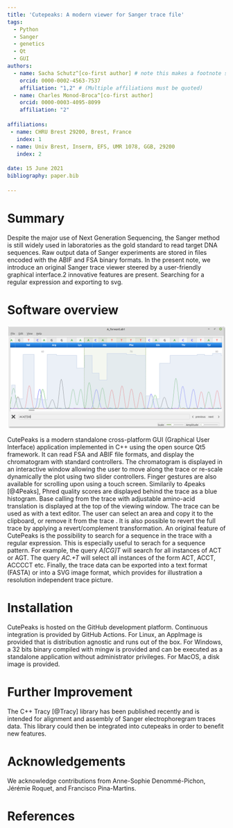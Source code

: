 ```yaml
---
title: 'Cutepeaks: A modern viewer for Sanger trace file'
tags:
  - Python
  - Sanger
  - genetics
  - Qt
  - GUI
authors:
  - name: Sacha Schutz^[co-first author] # note this makes a footnote saying 'co-first author'
    orcid: 0000-0002-4563-7537
    affiliation: "1,2" # (Multiple affiliations must be quoted)
  - name: Charles Monod-Broca^[co-first author]
    orcid: 0000-0003-4095-8099
    affiliation: "2"

affiliations:
 - name: CHRU Brest 29200, Brest, France
   index: 1
 - name: Univ Brest, Inserm, EFS, UMR 1078, GGB, 29200
   index: 2

date: 15 June 2021
bibliography: paper.bib

---
```


# Summary

Despite the major use of Next Generation Sequencing, the Sanger method is still widely used in laboratories as the gold standard to read target DNA sequences. Raw output data of Sanger experiments are stored in files encoded with the ABIF and FSA binary formats. In the present note, we introduce an original Sanger trace viewer steered by a user-friendly graphical interface.2 innovative features are present. Searching for a regular expression and exporting to svg.

# Software overview
![CutePeaks screenshot with regular expression search bar.\label{fig:example}](figure.png)

CutePeaks is a modern standalone cross-platform GUI (Graphical User Interface) application implemented in C++ using the open source Qt5 framework. It can read FSA and ABIF file formats, and display the chromatogram with standard controllers.
The chromatogram is displayed in an interactive window allowing the user to move along the trace or re-scale dynamically the plot using two slider controllers. Finger gestures are also available for scrolling upon using a touch screen.
Similarily to 4peaks [@4Peaks], Phred quality scores are displayed behind the trace as a blue histogram. Base calling from the trace with adjustable amino-acid translation is displayed at the top of the viewing window.
The trace can be used as with a text editor. The user can select an area and copy it to the clipboard, or remove it from the trace . It is also possible to revert the full trace by applying a revert/complement transformation.
An original feature of CutePeaks is the possibility to search for a sequence in the trace with a regular expression. This is especially useful to serach for a sequence pattern. For example, the query *A[CG]T* will search for all instances of ACT or AGT. The query *AC.+T* will select all instances of the form ACT, ACCT, ACCCCT etc.
Finally, the trace data can be exported into a text format (FASTA) or into a SVG image format, which provides for illustration a resolution independent trace picture.


# Installation

CutePeaks is hosted on the GitHub development platform. Continuous integration is provided by GitHub Actions.
For Linux, an AppImage is provided that is distribution agnostic and runs out of the box.
For Windows, a 32 bits binary compiled with mingw is provided and can be executed as a standalone application without administrator privileges.
For MacOS, a disk image is provided.

# Further Improvement
The C++ Tracy [@Tracy] library has been published recently and is intended for alignment and assembly of Sanger electrophoregram traces data. This library could then be integrated into cutepeaks in order to benefit new features. 

# Acknowledgements

We acknowledge contributions from Anne-Sophie Denommé-Pichon, Jérémie Roquet, and Francisco Pina-Martins.

# References
